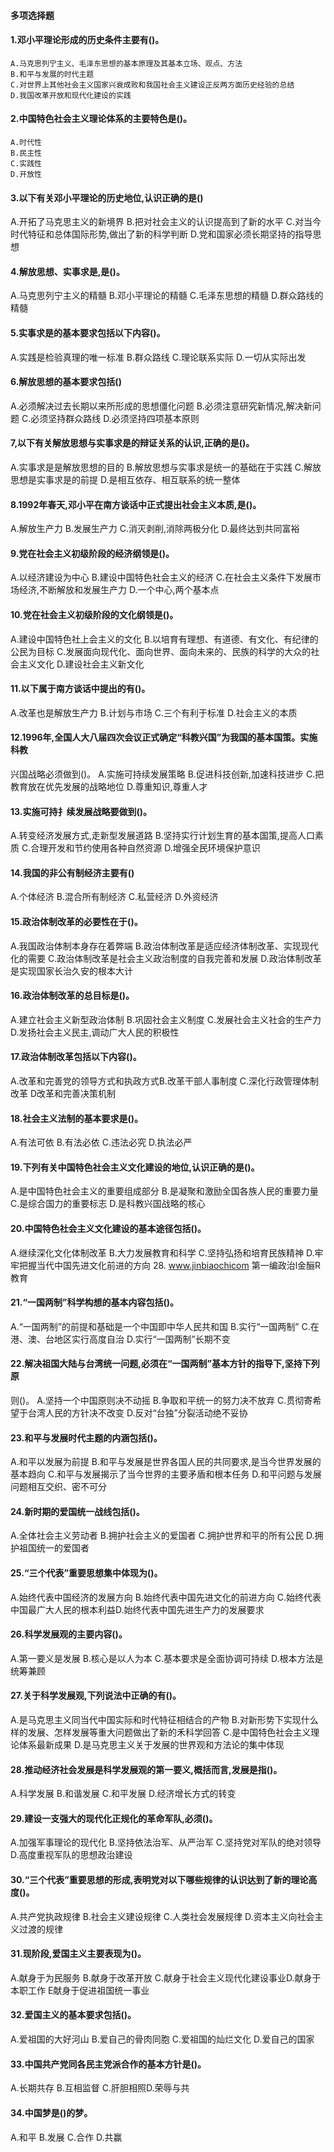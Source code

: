 #### 多项选择题
#### 1.邓小平理论形成的历史条件主要有()。
    A.马克思列宁主义、毛泽东思想的基本原理及其基本立场、观点、方法
    B.和平与发展的时代主题
    C.对世界上其他社会主义国家兴衰成败和我国社会主义建设正反两方面历史经验的总结
    D.我国改革开放和现代化建设的实践



#### 2.中国特色社会主义理论体系的主要特色是()。
    A.时代性
    B.民主性
    C.实践性
    D.开放性


#### 3.以下有关邓小平理论的历史地位,认识正确的是()
A.开拓了马克思主义的新境界
B.把对社会主义的认识提高到了新的水平
C.对当今时代特征和总体国际形势,做出了新的科学判断
D.党和国家必须长期坚持的指导思想
#### 4.解放思想、实事求是,是()。
A.马克思列宁主义的精髓
B.邓小平理论的精髓
C.毛泽东思想的精髓
D.群众路线的精髓
#### 5.实事求是的基本要求包括以下内容()。
A.实践是检验真理的唯一标准
B.群众路线
C.理论联系实际
D.一切从实际出发
#### 6.解放思想的基本要求包括()
A.必须解决过去长期以来所形成的思想僵化问题
B.必须注意研究新情况,解决新问题
C.必须坚持群众路线
D.必须坚持四项基本原则
#### 7,以下有关解放思想与实事求是的辩证关系的认识,正确的是()。
A.实事求是是解放思想的目的
B.解放思想与实事求是统一的基础在于实践
C.解放思想是实事求是的前提
D.是相互依存、相互联系的统一整体
#### 8.1992年春天,邓小平在南方谈话中正式提出社会主义本质,是()。
A.解放生产力
B.发展生产力
C.消灭剥削,消除两极分化
D.最终达到共同富裕
#### 9.党在社会主义初级阶段的经济纲领是()。
A.以经济建设为中心
B.建设中国特色社会主义的经济
C.在社会主义条件下发展市场经济,不断解放和发展生产力
D.一个中心,两个基本点
#### 10.党在社会主义初级阶段的文化纲领是()。
A.建设中国特色社上会主义的文化
B.以培育有理想、有道德、有文化、有纪律的公民为目标
C.发展面向现代化、面向世界、面向未来的、民族的科学的大众的社会主义文化
D.建设社会主义新文化
#### 11.以下属于南方谈话中提出的有()。
A.改革也是解放生产力
B.计划与市场
C.三个有利于标准
D.社会主义的本质
#### 12.1996年,全国人大八届四次会议正式确定“科教兴国”为我国的基本国策。实施科教
兴国战略必须做到()。
A.实施可持续发展策略
B.促进科技创新,加速科技进步
C.把教育放在优先发展的战略地位
D.尊重知识,尊重人才
#### 13.实施可持扌续发展战略要做到()。
A.转变经济发展方式,走新型发展道路
B.坚持实行计划生育的基本国策,提高人口素质
C.合理开发和节约使用各种自然资源
D.增强全民环境保护意识
#### 14.我国的非公有制经济主要有()
A.个体经济
B.混合所有制经济
C.私营经济
D.外资经济
#### 15.政治体制改革的必要性在于()。
A.我国政治体制本身存在着弊端
B.政治体制改革是适应经济体制改革、实现现代化的需要
C.政治体制改革是社会主义政治制度的自我完善和发展
D.政治体制改革是实现国家长治久安的根本大计
#### 16.政治体制改革的总目标是()。
A.建立社会主义新型政治体制
B.巩固社会主义制度
C.发展社会主义社会的生产力
D.发扬社会主义民主,调动广大人民的积极性
#### 17.政治体制改革包括以下内容()。
A.改革和完善党的领导方式和执政方式B.改革干部人事制度
C.深化行政管理体制改革
D改革和完善决策机制
#### 18.社会主义法制的基本要求是()。
A.有法可依
B.有法必依
C.违法必究
D.执法必严
#### 19.下列有关中国特色社会主义文化建设的地位,认识正确的是()。
A.是中国特色社会主义的重要组成部分
B.是凝聚和激励全国各族人民的重要力量
C.是综合国力的重要标志
D.是科教兴国战略的核心
#### 20.中国特色社会主义文化建设的基本途径包括()。
A.继续深化文化体制改革
B.大力发展教育和科学
C.坚持弘扬和培育民族精神
D.牢牢把握当代中国先进文化前进的方向
28. www.jinbiaochicom
第一编政治l金酾R教育
#### 21.“一国两制”科学构想的基本内容包括()。
A.“一国两制”的前提和基础是一个中国即中华人民共和国
B.实行“一国两制”
C.在港、澳、台地区实行高度自治
D.实行“一国两制”长期不变
#### 22.解决祖国大陆与台湾统一问题,必须在“一国两制”基本方针的指导下,坚持下列原
则()。
A.坚持一个中国原则决不动摇
B.争取和平统一的努力决不放弃
C.贯彻寄希望于台湾人民的方针决不改变
D.反对“台独”分裂活动绝不妥协
#### 23.和平与发展时代主题的内涵包括()。
A.和平以发展为前提
B.和平与发展是世界各国人民的共同要求,是当今世界发展的基本趋向
C.和平与发展揭示了当今世界的主要矛盾和根本任务
D.和平问题与发展问题相互交织、密不可分
#### 24.新时期的爱国统一战线包括()。
A.全体社会主义劳动者
B.拥护社会主义的爱国者
C.拥护世界和平的所有公民
D.拥护祖国统一的爱国者
#### 25.“三个代表”重要思想集中体现为()。
A.始终代表中国经济的发展方向
B.始终代表中国先进文化的前进方向
C.始终代表中国最广大人民的根本利益D.始终代表中国先进生产力的发展要求
#### 26.科学发展观的主要内容()。
A.第一要义是发展
B.核心是以人为本
C.基本要求是全面协调可持续
D.根本方法是统筹兼顾
#### 27.关于科学发展观,下列说法中正确的有()。
A.是马克思主义同当代中国实际和时代特征相结合的产物
B.对新形势下实现什么样的发展、怎样发展等重大问题做出了新的禾科学回答
C.是中国特色社会主义理论体系最新成果
D.是马克思主义关于发展的世界观和方法论的集中体现
#### 28.推动经济社会发展是科学发展观的第一要义,概括而言,发展是指()。
A.科学发展
B.和谐发展
C.和平发展
D.经济增长方式的转变
#### 29.建设一支强大的现代化正规化的革命军队,必须()。
A.加强军事理论的现代化
B.坚持依法治军、从严治军
C.坚持党对军队的绝对领导
D.高度重视军队的思想政治建设
#### 30.“三个代表”重要思想的形成,表明党对以下哪些规律的认识达到了新的理论高度()。
A.共产党执政规律
B.社会主义建设规律
C.人类社会发展规律
D.资本主义向社会主义过渡的规律
#### 31.现阶段,爱国主义主要表现为()。
A.献身于为民服务
B.献身于改革开放
C.献身于社会主义现代化建设事业D.献身于本职工作
E献身于促进祖国统一事业
#### 32.爱国主义的基本要求包括()。
A.爱祖国的大好河山
B.爱自己的骨肉同胞
C.爱祖国的灿烂文化
D.爱自己的国家
#### 33.中国共产党同各民主党派合作的基本方针是()。
A.长期共存
B.互相监督
C.肝胆相照D.荣辱与共
#### 34.中国梦是()的梦。
A.和平
B.发展
C.合作
D.共赢
 
















